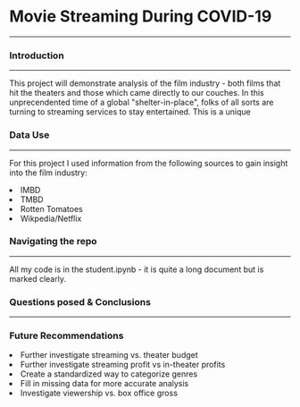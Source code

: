 # Movie Streaming During COVID-19 
---


### Introduction 
--- 

This project will demonstrate analysis of the film industry - both films that hit the theaters and those which came directly to our couches. In this unprecendented time of a global "shelter-in-place", folks of all sorts are turning to streaming services to stay entertained. This is a unique 

### Data Use 
---

For this project I used information from the following sources to gain insight into the film industry:
<lo>
    <li> IMBD </li>
    <li> TMBD </li>
    <li> Rotten Tomatoes </li>
    <li> Wikpedia/Netflix </li>
    </lo>

### Navigating the repo
---

All my code is in the student.ipynb - it is quite a long document but is marked clearly. 

### Questions posed & Conclusions 
---

### Future Recommendations

<lo>
    <li> Further investigate streaming vs. theater budget</li>
    <li> Further investigate streaming profit vs in-theater profits</li>
    <li> Create a standardized way to categorize genres</li>
    <li> Fill in missing data for more accurate analysis</li>
    <li> Investigate viewership vs. box office gross</li>